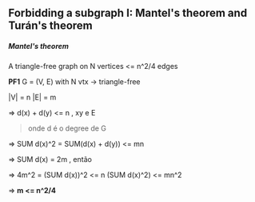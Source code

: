 ## Forbidding a subgraph I: Mantel's theorem and Turán's theorem


##### Mantel's theorem
A triangle-free graph on N vertices <= n^2/4 edges

**PF1**
G = (V, E) with N vtx -> triangle-free

|V| = n
|E| = m

=> d(x) + d(y) <= n , xy e E
> onde d é o degree de G

=> SUM d(x)^2 = SUM(d(x) + d(y)) <= mn

=> SUM d(x) = 2m , então

=> 4m^2 = (SUM d(x))^2 <= n (SUM d(x)^2) <= mn^2

=> **m <= n^2/4**